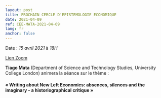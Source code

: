 ```yaml
---
layout: post
title: PROCHAIN CERCLE D'EPISTEMOLOGIE ECONOMIQUE
date: 2021-04-09
ref: CEE-MATA-2021-04-09
lang: fr
anchor: false
---
```


<i class="fas fa-table"></i> Date : _15 avril 2021_ à _18H_

<i class="fas fa-video"></i> [Lien Zoom](https://zoom.univ-paris1.fr/j/98552299655?pwd=dERPSmE2cWZlTFFEcW9tY1ArVm5jUT09)

**Tiago Mata** (Department of Science and Technology Studies, University College London) animera la séance sur le thème :

#### « Writing about New Left Economics:  absences, silences and the imaginary - a historiographical critique »
